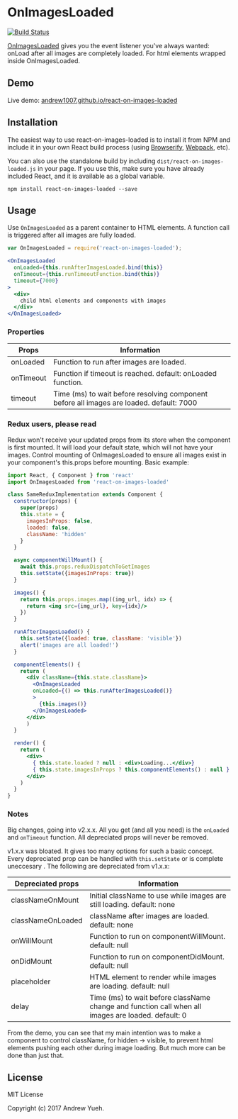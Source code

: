 # OnImagesLoaded

[![Build Status](https://travis-ci.org/andrew1007/react-on-images-loaded.svg?branch=master)](https://travis-ci.org/andrew1007/react-on-images-loaded)

[OnImagesLoaded](https://github.com/andrew1007/react-on-images-loaded) gives you the event listener you've always wanted: onLoad after all images are completely loaded. For html elements wrapped inside OnImagesLoaded.

## Demo

Live demo: [andrew1007.github.io/react-on-images-loaded](http://andrew1007.github.io/react-on-images-loaded/)

## Installation

The easiest way to use react-on-images-loaded is to install it from NPM and include it in your own React build process (using [Browserify](http://browserify.org), [Webpack](http://webpack.github.io/), etc).

You can also use the standalone build by including `dist/react-on-images-loaded.js` in your page. If you use this, make sure you have already included React, and it is available as a global variable.

```
npm install react-on-images-loaded --save
```


## Usage

Use `OnImagesLoaded` as a parent container to HTML elements. A function call is triggered after all images are fully loaded.

```jsx
var OnImagesLoaded = require('react-on-images-loaded');

<OnImagesLoaded
  onLoaded={this.runAfterImagesLoaded.bind(this)}
  onTimeout={this.runTimeoutFunction.bind(this)}
  timeout={7000}
>
  <div>
    child html elements and components with images
  </div>
</OnImagesLoaded>
```

### Properties

| Props | Information|
|---|---|
| onLoaded | Function to run after images are loaded. |
| onTimeout | Function if timeout is reached. default: onLoaded function. |
| timeout | Time (ms) to wait before resolving component before all images are loaded. default: 7000 |

### Redux users, please read
Redux won't receive your updated props from its store when the component is first mounted. It will load your default state, which will not have your images. Control mounting of OnImagesLoaded to ensure all images exist in your component's this.props before mounting. Basic example:

```jsx
import React, { Component } from 'react'
import OnImagesLoaded from 'react-on-images-loaded'

class SameReduxImplementation extends Component {
  constructor(props) {
    super(props)
    this.state = {
      imagesInProps: false,
      loaded: false,
      className: 'hidden'
    }
  }

  async componentWillMount() {
    await this.props.reduxDispatchToGetImages
    this.setState({imagesInProps: true})
  }

  images() {
    return this.props.images.map((img_url, idx) => {
      return <img src={img_url}, key={idx}/>
    })
  }

  runAfterImagesLoaded() {
    this.setState({loaded: true, className: 'visible'})
    alert('images are all loaded!')
  }

  componentElements() {
    return (
      <div className={this.state.className}>
        <OnImagesLoaded
        onLoaded={() => this.runAfterImagesLoaded()}
        >
          {this.images()}
        </OnImagesLoaded>
      </div>
      )
  }

  render() {
    return (
      <div>
        { this.state.loaded ? null : <div>Loading...</div>}
        { this.state.imagesInProps ? this.componentElements() : null }
      </div>
    )
  }
}

```

### Notes
Big changes, going into v2.x.x. All you get (and all you need) is the <code>onLoaded</code> and <code>onTimeout</code> function. All depreciated props will never be removed.

v1.x.x was bloated. It gives too many options for such a basic concept. Every depreciated prop can be handled with <code>this.setState</code> or is complete uneccesary . The following are depreciated from v1.x.x:

| Depreciated props | Information|
|---|---|
| classNameOnMount | Initial className to use while images are still loading. default: none|
| classNameOnLoaded | className after images are loaded. default: none |
| onWillMount | Function to run on componentWillMount. default: null |
| onDidMount | Function to run on componentDidMount. default: null |
| placeholder | HTML element to render while images are loading. default: null |
| delay | Time (ms) to wait before className change and function call when all images are loaded. default: 0 |

From the demo, you can see that my main intention was to make a component to control className, for hidden -> visible, to prevent html elements pushing each other during image loading. But much more can be done than just that.

## License

MIT License

Copyright (c) 2017 Andrew Yueh.
